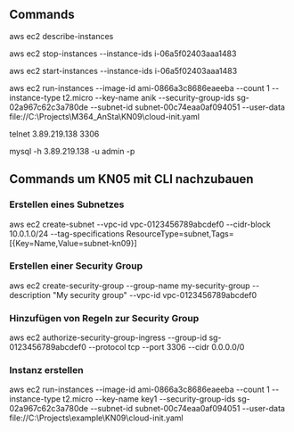 ## Commands

aws ec2 describe-instances

aws ec2 stop-instances --instance-ids i-06a5f02403aaa1483 

aws ec2 start-instances --instance-ids i-06a5f02403aaa1483 

aws ec2 run-instances --image-id ami-0866a3c8686eaeeba --count 1 --instance-type t2.micro --key-name anik --security-group-ids sg-02a967c62c3a780de --subnet-id subnet-00c74eaa0af094051 --user-data file://C:\Projects\M364_AnSta\KN09\cloud-init.yaml

telnet 3.89.219.138 3306

mysql -h 3.89.219.138 -u admin -p



## Commands um KN05 mit CLI nachzubauen

### Erstellen eines Subnetzes
aws ec2 create-subnet --vpc-id vpc-0123456789abcdef0 --cidr-block 10.0.1.0/24 --tag-specifications ResourceType=subnet,Tags=[{Key=Name,Value=subnet-kn09}]

### Erstellen einer Security Group
aws ec2 create-security-group --group-name my-security-group --description "My security group" --vpc-id vpc-0123456789abcdef0

### Hinzufügen von Regeln zur Security Group
aws ec2 authorize-security-group-ingress --group-id sg-0123456789abcdef0 --protocol tcp --port 3306 --cidr 0.0.0.0/0

### Instanz erstellen
aws ec2 run-instances --image-id ami-0866a3c8686eaeeba --count 1 --instance-type t2.micro --key-name key1 --security-group-ids sg-02a967c62c3a780de --subnet-id subnet-00c74eaa0af094051 --user-data file://C:\Projects\example\KN09\cloud-init.yaml

